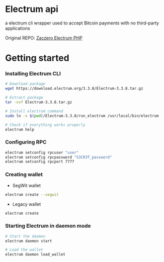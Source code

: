 # Electrum api
a electrum cli wrapper used to accept Bitcoin payments with no third-party applications

Original REPO:
[Zaczero Electrum PHP](https://github.com/Zaczero/php-electrum-class)

# Getting started
### Installing Electrum CLI
```bash
# Download package
wget https://download.electrum.org/3.3.8/Electrum-3.3.8.tar.gz

# Extract package
tar -xvf Electrum-3.3.8.tar.gz

# Install electrum command
sudo ln -s $(pwd)/Electrum-3.3.8/run_electrum /usr/local/bin/electrum

# Check if everything works properly
electrum help
```

### Configuring RPC

```bash
electrum setconfig rpcuser "user"
electrum setconfig rpcpassword "S3CR3T_password"
electrum setconfig rpcport 7777
```

### Creating wallet

* SegWit wallet

```bash
electrum create --segwit
```

* Legacy wallet

```bash
electrum create
```

### Starting Electrum in daemon mode

```bash
# Start the daemon
electrum daemon start

# Load the wallet
electrum daemon load_wallet
```
